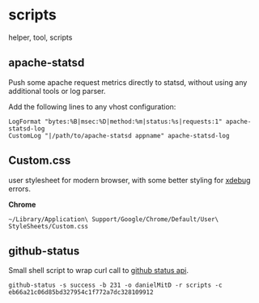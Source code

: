 scripts
=======

helper, tool, scripts

apache-statsd
-------------
Push some apache request metrics directly to statsd, without using any additional tools or log parser.

Add the following lines to any vhost configuration:
```
LogFormat "bytes:%B|msec:%D|method:%m|status:%s|requests:1" apache-statsd-log
CustomLog "|/path/to/apache-statsd appname" apache-statsd-log
```

Custom.css
----------
user stylesheet for modern browser, with some better styling for [xdebug](https://github.com/xdebug/xdebug) errors.

**Chrome**
```
~/Library/Application\ Support/Google/Chrome/Default/User\ StyleSheets/Custom.css
```

github-status
----------
Small shell script to wrap curl call to [github status api](http://developer.github.com/v3/repos/statuses/).

```
github-status -s success -b 231 -o danielMitD -r scripts -c eb66a21c06d85bd327954c1f772a7dc328109912
```
